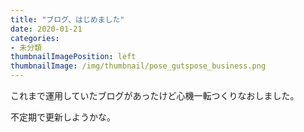 ```yaml
---
title: "ブログ、はじめました"
date: 2020-01-21
categories:
- 未分類
thumbnailImagePosition: left
thumbnailImage: /img/thumbnail/pose_gutspose_business.png
---
```


これまで運用していたブログがあったけど心機一転つくりなおしました。

不定期で更新しようかな。